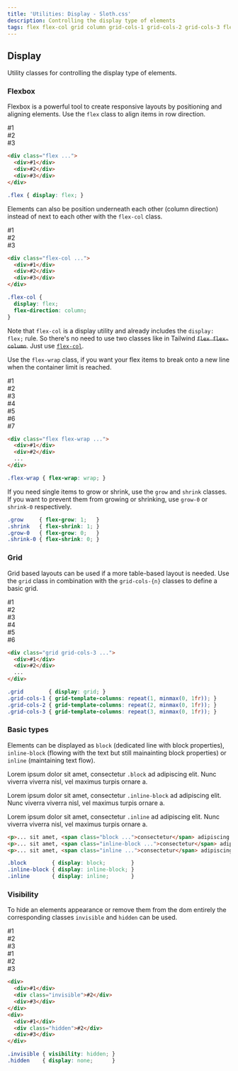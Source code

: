 ```yaml
---
title: 'Utilities: Display - Sloth.css'
description: Controlling the display type of elements
tags: flex flex-col grid column grid-cols-1 grid-cols-2 grid-cols-3 flex-wrap inline block inline-block visibility invisible hidden
---
```


## Display

Utility classes for controlling the display type of elements.

### Flexbox

Flexbox is a powerful tool to create responsive layouts by positioning and aligning elements. Use the `flex` class to align items in row direction.

<div class="demo">
  <div class="flex gap-4 items-center bg-muted w-32 p-4 rounded">
    <div class="text-light bg-accent-variant flex-center rounded h-8 w-8 font-mono font-bold">#1</div>
    <div class="text-light bg-accent-variant flex-center rounded h-8 w-8 font-mono font-bold">#2</div>
    <div class="text-light bg-accent-variant flex-center rounded h-8 w-8 font-mono font-bold">#3</div>
  </div>
</div>

```html
<div class="flex ...">
  <div>#1</div>
  <div>#2</div>
  <div>#3</div>
</div>
```

```css
.flex { display: flex; }
```

Elements can also be position underneath each other (column direction) instead of next to each other with the `flex-col` class.

<div class="demo">
  <div class="flex-col gap-4 bg-muted w-32 p-4 rounded">
    <div class="text-light bg-accent-variant flex-center rounded h-8 w-8 font-mono font-bold">#1</div>
    <div class="text-light bg-accent-variant flex-center rounded h-8 w-8 font-mono font-bold">#2</div>
    <div class="text-light bg-accent-variant flex-center rounded h-8 w-8 font-mono font-bold">#3</div>
  </div>
</div>

```html
<div class="flex-col ...">
  <div>#1</div>
  <div>#2</div>
  <div>#3</div>
</div>
```

```css
.flex-col {
  display: flex;
  flex-direction: column;
}
```

<p class="callout accent">
  Note that <code>flex-col</code> is a display utility and already includes the <code>display: flex;</code> rule. So there's no need to use two classes like in Tailwind <del><code>flex flex-column</code></del>. Just use <ins><code>flex-col</code></ins>.
</p>

Use the `flex-wrap` class, if you want your flex items to break onto a new line when the container limit is reached.

<div class="demo">
  <div class="flex flex-wrap max-w-screen-xs gap-4 items-center bg-muted p-4 rounded">
    <div class="text-light bg-accent-variant flex-center rounded h-8 w-16 font-mono font-bold">#1</div>
    <div class="text-light bg-accent-variant flex-center rounded h-8 w-16 font-mono font-bold">#2</div>
    <div class="text-light bg-accent-variant flex-center rounded h-8 w-16 font-mono font-bold">#3</div>
    <div class="text-light bg-accent-variant flex-center rounded h-8 w-16 font-mono font-bold">#4</div>
    <div class="text-light bg-accent-variant flex-center rounded h-8 w-16 font-mono font-bold">#5</div>
    <div class="text-light bg-accent-variant flex-center rounded h-8 w-16 font-mono font-bold">#6</div>
    <div class="text-light bg-accent-variant flex-center rounded h-8 w-16 font-mono font-bold">#7</div>
  </div>
</div>

```html
<div class="flex flex-wrap ...">
  <div>#1</div>
  <div>#2</div>
  ...
</div>
```

```css
.flex-wrap { flex-wrap: wrap; }
```

If you need single items to grow or shrink, use the `grow` and `shrink` classes. If you want to prevent them from growing or shrinking, use `grow-0` or `shrink-0` respectively.

```css
.grow     { flex-grow: 1;   }
.shrink   { flex-shrink: 1; }
.grow-0   { flex-grow: 0;   }
.shrink-0 { flex-shrink: 0; }
```

### Grid

Grid based layouts can be used if a more table-based layout is needed. Use the `grid` class in combination with the `grid-cols-{n}` classes to define a basic grid.

<div class="demo">
  <div class="grid grid-cols-3 gap-4 items-center bg-muted p-4 rounded">
    <div class="text-light bg-accent-variant flex-center rounded h-8 font-mono font-bold">#1</div>
    <div class="text-light bg-accent-variant flex-center rounded h-8 font-mono font-bold">#2</div>
    <div class="text-light bg-accent-variant flex-center rounded h-8 font-mono font-bold">#3</div>
    <div class="text-light bg-accent-variant flex-center rounded h-8 font-mono font-bold">#4</div>
    <div class="text-light bg-accent-variant flex-center rounded h-8 font-mono font-bold">#5</div>
    <div class="text-light bg-accent-variant flex-center rounded h-8 font-mono font-bold">#6</div>
  </div>
</div>

```html
<div class="grid grid-cols-3 ...">
  <div>#1</div>
  <div>#2</div>
  ...
</div>
```

```css
.grid        { display: grid; }
.grid-cols-1 { grid-template-columns: repeat(1, minmax(0, 1fr)); }
.grid-cols-2 { grid-template-columns: repeat(2, minmax(0, 1fr)); }
.grid-cols-3 { grid-template-columns: repeat(3, minmax(0, 1fr)); }
```

### Basic types

Elements can be displayed as `block` (dedicated line with block properties), `inline-block` (flowing with the text but still mainainting block properties) or `inline` (maintaining text flow).

<div class="demo grid grid-cols-3 gap-8">
  <p>Lorem ipsum dolor sit amet, <span class="block bg-accent-variant rounded p-2">consectetur <code>.block</code></span> ad adipiscing elit. Nunc viverra viverra nisl, vel maximus turpis ornare a.</p>
  <p>Lorem ipsum dolor sit amet, <span class="inline-block bg-accent-variant rounded p-2">consectetur <code>.inline-block</code></span> ad adipiscing elit. Nunc viverra viverra nisl, vel maximus turpis ornare a.</p>
  <p>Lorem ipsum dolor sit amet, <span class="inline bg-accent-variant rounded p-2">consectetur <code>.inline</code></span> ad adipiscing elit. Nunc viverra viverra nisl, vel maximus turpis ornare a.</p>
</div>

```html
<p>... sit amet, <span class="block ...">consectetur</span> adipiscing elit ...</p>
<p>... sit amet, <span class="inline-block ...">consectetur</span> adipiscing eli t..</p>
<p>... sit amet, <span class="inline ...">consectetur</span> adipiscing elit ...</p>
```

```css
.block        { display: block;        }
.inline-block { display: inline-block; }
.inline       { display: inline;       }
```

### Visibility

To hide an elements appearance or remove them from the dom entirely the corresponding classes `invisible` and `hidden` can be used.

<div class="demo flex-col gap-4">
  <div class="flex gap-4 items-center bg-muted w-32 p-4 rounded">
    <div class="text-light bg-accent-variant flex-center rounded h-8 w-8 font-mono font-bold">#1</div>
    <div class="text-light bg-accent-variant flex-center rounded h-8 w-8 font-mono font-bold invisible">#2</div>
    <div class="text-light bg-accent-variant flex-center rounded h-8 w-8 font-mono font-bold">#3</div>
  </div>
  <div class="flex gap-4 items-center bg-muted w-32 p-4 rounded">
    <div class="text-light bg-accent-variant flex-center rounded h-8 w-8 font-mono font-bold">#1</div>
    <div class="hidden">#2</div>
    <div class="text-light bg-accent-variant flex-center rounded h-8 w-8 font-mono font-bold">#3</div>
  </div>
</div>

```html
<div>
  <div>#1</div>
  <div class="invisible">#2</div>
  <div>#3</div>
</div>
<div>
  <div>#1</div>
  <div class="hidden">#2</div>
  <div>#3</div>
</div>
```

```css
.invisible { visibility: hidden; }
.hidden    { display: none;      }
```
